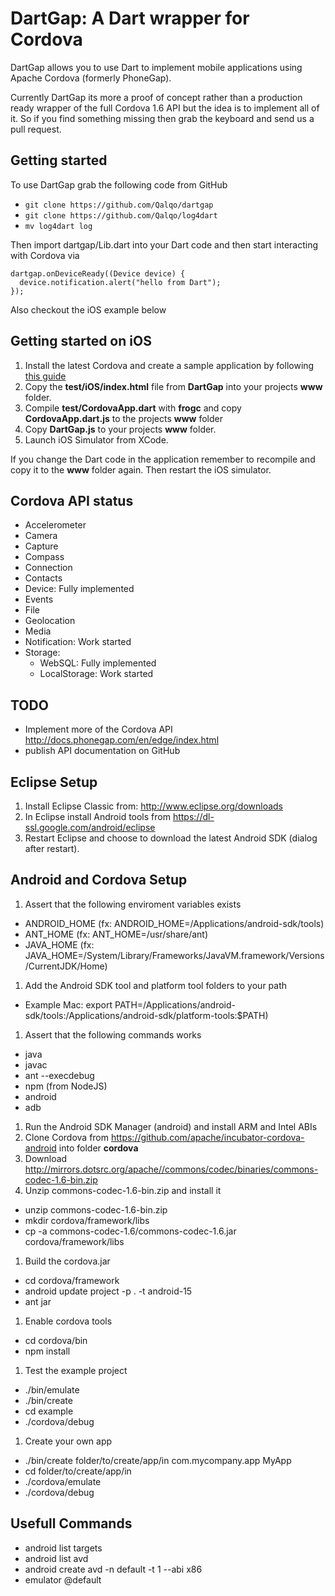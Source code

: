DartGap: A Dart wrapper for Cordova
===================================

DartGap allows you to use Dart to implement mobile applications using
Apache Cordova (formerly PhoneGap). 

Currently DartGap its more a proof of concept rather than a production ready wrapper of the full Cordova 1.6 API but
the idea is to implement all of it. So if you find something missing then grab the keyboard and send us a pull request.

Getting started
---------------

To use DartGap grab the following code from GitHub

 * ```git clone https://github.com/Qalqo/dartgap```
 * ```git clone https://github.com/Qalqo/log4dart```
 * ```mv log4dart log```

Then import dartgap/Lib.dart into your Dart code and then start
interacting with Cordova via

```
dartgap.onDeviceReady((Device device) {
  device.notification.alert("hello from Dart");
});
```

Also checkout the iOS example below

Getting started on iOS
----------------------

1. Install the latest Cordova and create a sample application by following [this guide][ios]
1. Copy the **test/iOS/index.html** file from **DartGap** into your projects **www** folder.
1. Compile **test/CordovaApp.dart** with **frogc** and copy **CordovaApp.dart.js** to the projects **www** folder
1. Copy **DartGap.js** to your projects **www** folder.
1. Launch iOS Simulator from XCode.

If you change the Dart code in the application remember to recompile and copy it to the **www** folder again. 
Then restart the iOS simulator.

Cordova API status
------------------

* Accelerometer
* Camera
* Capture
* Compass
* Connection
* Contacts
* Device: Fully implemented
* Events
* File
* Geolocation
* Media
* Notification: Work started
* Storage: 
  * WebSQL: Fully implemented
  * LocalStorage: Work started 


TODO
----
* Implement more of the Cordova API http://docs.phonegap.com/en/edge/index.html
* publish API documentation on GitHub

[ios]: http://wiki.phonegap.com/w/page/52010495/Getting%20Started%20with%20PhoneGap-Cordova%20and%20Xcode%204

Eclipse Setup
-------------

1. Install Eclipse Classic from: http://www.eclipse.org/downloads
1. In Eclipse install Android tools from https://dl-ssl.google.com/android/eclipse
1. Restart Eclipse and choose to download the latest Android SDK (dialog
   after restart).

Android and Cordova Setup
-------------------------

1. Assert that the following enviroment variables exists
 * ANDROID_HOME (fx: ANDROID_HOME=/Applications/android-sdk/tools)
 * ANT_HOME (fx: ANT_HOME=/usr/share/ant)
 * JAVA_HOME (fx: JAVA_HOME=/System/Library/Frameworks/JavaVM.framework/Versions/CurrentJDK/Home)
1. Add the Android SDK tool and platform tool folders to your path 
 * Example Mac: export PATH=/Applications/android-sdk/tools:/Applications/android-sdk/platform-tools:$PATH)
1. Assert that the following commands works 
 * java
 * javac
 * ant --execdebug
 * npm (from NodeJS)
 * android
 * adb 
1. Run the Android SDK Manager (android) and install ARM and Intel ABIs
1. Clone Cordova from https://github.com/apache/incubator-cordova-android into folder **cordova**
1. Download http://mirrors.dotsrc.org/apache//commons/codec/binaries/commons-codec-1.6-bin.zip
1. Unzip commons-codec-1.6-bin.zip and install it
 * unzip commons-codec-1.6-bin.zip
 * mkdir cordova/framework/libs
 * cp -a commons-codec-1.6/commons-codec-1.6.jar cordova/framework/libs
1. Build the cordova.jar
 * cd cordova/framework
 * android update project -p . -t android-15
 * ant jar
1. Enable cordova tools
 * cd cordova/bin
 * npm install
1. Test the example project
 * ./bin/emulate
 * ./bin/create
 * cd example
 * ./cordova/debug 
1. Create your own app
 * ./bin/create folder/to/create/app/in com.mycompany.app MyApp
 * cd folder/to/create/app/in
 * ./cordova/emulate
 * ./cordova/debug
 
Usefull Commands
----------------
* android list targets
* android list avd 
* android create avd -n default -t 1 --abi x86
* emulator @default
